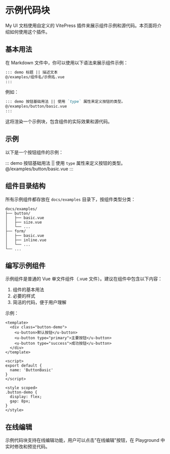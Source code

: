 # 示例代码块

My UI 文档使用自定义的 VitePress 插件来展示组件示例和源代码。本页面将介绍如何使用这个插件。

## 基本用法

在 Markdown 文件中，你可以使用以下语法来展示组件示例：

```md
::: demo 标题 || 描述文本
@/examples/组件名/示例名.vue
:::
```

例如：

```md
::: demo 按钮基础用法 || 使用 `type` 属性来定义按钮的类型。
@/examples/button/basic.vue
:::
```

这将渲染一个示例块，包含组件的实际效果和源代码。

## 示例

以下是一个按钮组件的示例：

::: demo 按钮基础用法 || 使用 `type` 属性来定义按钮的类型。
@/examples/button/basic.vue
:::

## 组件目录结构

所有示例组件都存放在 `docs/examples` 目录下，按组件类型分类：

```
docs/examples/
├── button/
│   ├── basic.vue
│   ├── size.vue
│   └── ...
├── form/
│   ├── basic.vue
│   ├── inline.vue
│   └── ...
└── ...
```

## 编写示例组件

示例组件是普通的 Vue 单文件组件（.vue 文件）。建议在组件中包含以下内容：

1. 组件的基本用法
2. 必要的样式
3. 简洁的代码，便于用户理解

示例：

```vue
<template>
  <div class="button-demo">
    <u-button>默认按钮</u-button>
    <u-button type="primary">主要按钮</u-button>
    <u-button type="success">成功按钮</u-button>
  </div>
</template>

<script>
export default {
  name: 'ButtonBasic'
}
</script>

<style scoped>
.button-demo {
  display: flex;
  gap: 8px;
}
</style>
```

## 在线编辑

示例代码块支持在线编辑功能，用户可以点击"在线编辑"按钮，在 Playground 中实时修改和预览代码。
